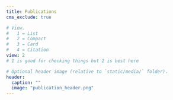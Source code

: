 ```yaml
---
title: Publications
cms_exclude: true

# View.
#   1 = List
#   2 = Compact
#   3 = Card
#   4 = Citation
view: 2
# 1 is good for checking things but 2 is best here

# Optional header image (relative to `static/media/` folder).
header:
  caption: ""
  image: "publication_header.png"
---
```

